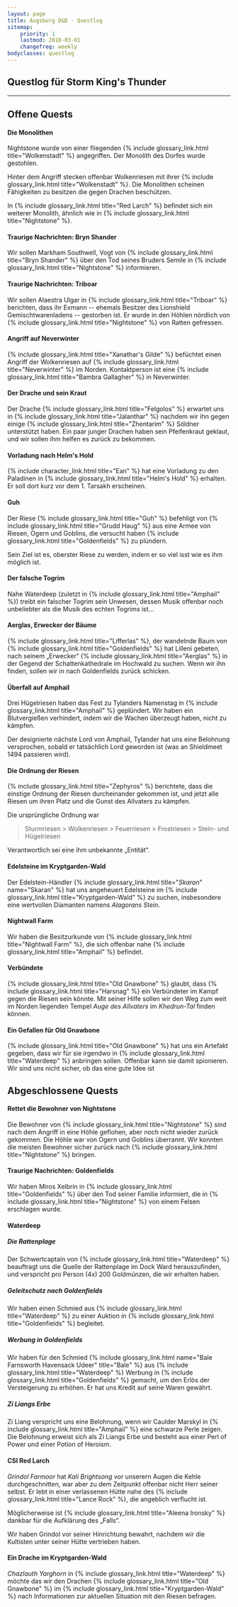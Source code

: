```yaml
---
layout: page
title: Augsburg D&D - Questlog
sitemap:
    priority: 1
    lastmod: 2018-03-01
    changefreq: weekly
bodyclasses: questlog
---
```


## Questlog für Storm King's Thunder

----

## Offene Quests

#### Die Monolithen

Nightstone wurde von einer fliegenden {% include glossary_link.html
title="Wolkenstadt" %} angegriffen. Der Monolith des Dorfes wurde gestohlen.

Hinter dem Angriff stecken offenbar Wolkenriesen mit ihrer {% include
glossary_link.html title="Wolkenstadt" %}. Die Monolithen scheinen Fähigkeiten
zu besitzen die gegen Drachen beschützen.

In {% include glossary_link.html title="Red Larch" %} befindet sich ein
weiterer Monolith, ähnlich wie in {% include glossary_link.html
title="Nightstone" %}.

#### Traurige Nachrichten: Bryn Shander

Wir sollen Markham Southwell, Vogt von {% include glossary_link.html
title="Bryn Shander" %} über den Tod seines Bruders Semile in {% include
glossary_link.html title="Nightstone" %} informieren.

#### Traurige Nachrichten: Triboar

Wir sollen Alaestra Ulgar in {% include glossary_link.html title="Triboar" %} berichten,
dass ihr Exmann -- ehemals Besitzer des Lionshield
Gemischtwarenladens -- gestorben ist. Er wurde in den Höhlen nördlich von {%
include glossary_link.html title="Nightstone" %} von Ratten gefressen.

#### Angriff auf Neverwinter

{% include glossary_link.html title="Xanathar's Gilde" %} befüchtet einen
Angriff der Wolkenriesen auf {% include glossary_link.html
title="Neverwinter" %} im Norden. Kontaktperson ist eine {% include
glossary_link.html title="Bambra Gallagher" %} in Neverwinter.

#### Der Drache und sein Kraut

Der Drache {% include glossary_link.html title="Felgolos" %} erwartet uns in
{% include glossary_link.html title="Jalanthar" %} nachdem wir ihn gegen
einige {% include glossary_link.html title="Zhentarim" %} Söldner unterstützt
haben. Ein paar junger Drachen haben sein Pfeifenkraut geklaut, und wir
sollen ihm helfen es zurück zu bekommen.

#### Vorladung nach Helm's Hold

{% include character_link.html title="Ean" %} hat eine Vorladung zu den
Paladinen in {% include glossary_link.html title="Helm's Hold" %} erhalten.
Er soll dort kurz vor dem 1. Tarsakh erscheinen.

#### Guh

Der Riese {% include glossary_link.html title="Guh" %} befehligt von {%
include glossary_link.html title="Grudd Haug" %} aus eine Armee von Riesen,
Ogern und Goblins, die versucht haben {% include glossary_link.html
title="Goldenfields" %} zu plündern.

Sein Ziel ist es, oberster Riese zu werden, indem er so viel isst wie es ihm
möglich ist.

#### Der falsche Togrim

Nahe Waterdeep (zuletzt in {% include glossary_link.html title="Amphail" %})
treibt ein falscher Togrim sein Unwesen, dessen Musik offenbar noch unbeliebter
als die Musik des echten Togrims ist...

#### Aerglas, Erwecker der Bäume

{% include glossary_link.html title="Lifferlas" %}, der wandelnde Baum von {%
include glossary_link.html title="Goldenfields" %} hat Lilleni gebeten, nach
seinem „Erwecker“ {% include glossary_link.html title="Aerglas" %} in der Gegend
der Schattenkathedrale im Hochwald zu suchen. Wenn wir ihn finden, sollen wir
in nach Goldenfields zurück schicken.

#### Überfall auf Amphail

Drei Hügelriesen haben das Fest zu Tylanders Namenstag in {% include
glossary_link.html title="Amphail" %} geplündert. Wir haben ein Blutvergießen
verhindert, indem wir die Wachen überzeugt haben, nicht zu kämpfen.

Der designierte nächste Lord von Amphail, Tylander hat uns eine Belohnung versprochen, sobald er tatsächlich
Lord geworden ist (was an Shieldmeet 1494 passieren wird).

#### Die Ordnung der Riesen

{% include glossary_link.html title="Zephyros" %} berichtete, dass die einstige
Ordnung der Riesen durcheinander gekommen ist, und jetzt alle Riesen um ihren
Platz und die Gunst des Allvaters zu kämpfen.

Die ursprüngliche Ordnung war

> Sturmriesen > Wolkenriesen > Feuerriesen > Frostriesen > Stein- und Hügelriesen

Verantwortlich sei eine ihm unbekannte „Entität“.

#### Edelsteine im Kryptgarden-Wald

Der Edelstein-Händler {% include glossary_link.html title="*Skaran*"
name="Skaran" %} hat uns angeheuert Edelsteine im {% include
glossary_link.html title="Kryptgarden-Wald" %} zu suchen, insbesondere eine
wertvollen Diamanten namens *Alagorans Stein*.

#### Nightwall Farm

Wir haben die Besitzurkunde von {% include glossary_link.html title="Nightwall Farm" %}, die sich offenbar nahe {%
include glossary_link.html title="Amphail" %} befindet.

#### Verbündete

{% include glossary_link.html title="Old Gnawbone" %} glaubt, dass {% include glossary_link.html title="Harsnag" %} ein
Verbündeter im Kampf gegen die Riesen sein könnte. Mit seiner Hilfe sollen wir den Weg zum weit im Norden liegenden
Tempel *Auge des Allvaters* im *Khedrun-Tal* finden können.

#### Ein Gefallen für Old Gnawbone

{% include glossary_link.html title="Old Gnawbone" %} hat uns ein Artefakt gegeben, dass
wir für sie irgendwo in {% include glossary_link.html title="Waterdeep" %} anbringen sollen.
Offenbar kann sie damit spionieren. Wir sind uns nicht sicher, ob das eine gute Idee ist

## Abgeschlossene Quests

#### Rettet die Bewohner von Nightstone

Die Bewohner von {% include glossary_link.html title="Nightstone" %} sind
nach dem Angriff in eine Höhle geflohen, aber noch nicht wieder zurück
gekommen. Die Höhle war von Ogern und Goblins überrannt. Wir konnten die
meisten Bewohner sicher zurück nach {% include glossary_link.html
title="Nightstone" %} bringen.

#### Traurige Nachrichten: Goldenfields

Wir haben Miros Xelbrin in {% include glossary_link.html title="Goldenfields"
%} über den Tod seiner Familie informiert, die in {% include
glossary_link.html title="Nightstone" %} von einem Felsen erschlagen wurde.

#### **Waterdeep**

##### Die Rattenplage

Der Schwertcaptain von {% include glossary_link.html title="Waterdeep" %} beauftragt
uns die Quelle der Rattenplage im Dock Ward herauszufinden, und
verspricht pro Person (4x) 200 Goldmünzen, die wir erhalten haben.

##### Geleitschutz nach Goldenfields

Wir haben einen Schmied aus {% include glossary_link.html title="Waterdeep"
%} zu einer Auktion in {% include glossary_link.html title="Goldenfields" %} begleitet.

##### Werbung in Goldenfields

Wir haben für den Schmied {% include glossary_link.html name="Bale Farnsworth
Havensack Udeer" title="Bale" %} aus {% include glossary_link.html
title="Waterdeep" %} Werbung in {% include glossary_link.html
title="Goldenfields" %} gemacht, um den Erlös der Versteigerung zu erhöhen.
Er hat uns Kredit auf seine Waren gewährt.

##### Zi Liangs Erbe

Zi Liang verspricht uns eine Belohnung, wenn wir Caulder Marskyl in {% include
glossary_link.html title="Amphail" %} eine schwarze Perle zeigen. Die Belohnung
erweist sich als Zi Liangs Erbe und besteht aus einer Perl of Power und einer
Potion of Heroism.

#### CSI Red Larch

*Grindol Farmoor* hat *Kali Brightsong* vor unserern Augen die Kehle durchgeschnitten, war aber zu dem Zeitpunkt
offenbar nicht Herr seiner selbst. Er lebt in einer verlassenen Hütte nahe des
{% include glossary_link.html title="Lance Rock" %}, die angeblich verflucht
ist.

Möglicherweise ist {% include glossary_link.html title="Aleena Ironsky" %} dankbar
für die Aufklärung des „Falls“.

Wir haben Grindol vor seiner Hinrichtung bewahrt, nachdem wir die Kultisten unter seiner Hütte vertrieben haben.

#### Ein Drache im Kryptgarden-Wald

*Chazlauth Yarghorn* in {% include glossary_link.html title="Waterdeep" %} möchte
das wir den Drachen {% include glossary_link.html title="Old Gnawbone" %} im
{% include glossary_link.html title="Kryptgarden-Wald" %} nach Informationen
zur aktuellen Situation mit den Riesen befragen.
